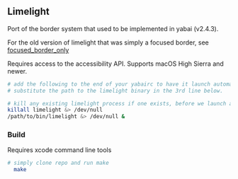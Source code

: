 ## Limelight

Port of the border system that used to be implemented in yabai (v2.4.3).

For the old version of limelight that was simply a focused border, see [focused_border_only](https://github.com/koekeishiya/limelight/tree/focused_border_only)

Requires access to the accessibility API. Supports macOS High Sierra and newer.

```sh
# add the following to the end of your yabairc to have it launch automatically when yabai starts.
# substitute the path to the limelight binary in the 3rd line below.

# kill any existing limelight process if one exists, before we launch a new one
killall limelight &> /dev/null
/path/to/bin/limelight &> /dev/null &
```

### Build

Requires xcode command line tools

```sh
# simply clone repo and run make
  make
```

